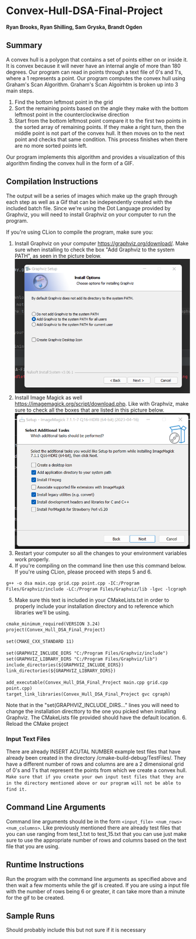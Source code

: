 # Convex-Hull-DSA-Final-Project
**Ryan Brooks, Ryan Shilling, Sam Gryska, Brandt Ogden**

## Summary
A convex hull is a polygon that contains a set of points either on or inside it. It is convex because it will never have
an internal angle of more than 180 degrees. Our program can read in points through a text file of 0's and 1's, where a 1
represents a point. Our program computes the convex hull using Graham's Scan Algorithm.
Graham's Scan Algoirhtm is broken up into 3 main steps.

1. Find the bottom leftmost point in the grid
2. Sort the remaining points based on the angle they make with the bottom leftmost point in the counterclockwise direction
3. Start from the bottom leftmost point compare it to the first two points in the sorted array of remaining points. If they make a right turn,
then the middle point is not part of the convex hull. It then moves on to the next point and checks that same condition. This process finishes
when there are no more sorted points left.

Our program implements this algorithm and provides a visualization of this algorithm finding the convex hull in the form of a GIF.

## Compilation Instructions
The output will be a series of images which make up the graph through each step as well as a Gif that can be independently created with the included batch file. 
Since we're using the Dot Language provided by Graphviz, you will need to install Graphviz on your computer to run the program. 

If you're using CLion to compile the program, make sure you:
1. Install Graphviz on your computer https://graphviz.org/download/. Make sure when installing to check the box "Add Graphviz to the system PATH", as seen in the picture below.
   ![graphvizinstallpicture.jpg](graphvizinstallpicture.png)
2. Install Image Magick as well https://imagemagick.org/script/download.php. Like with Graphviz, make sure to check all the boxes that are listed in this picture below.   
   ![image_magick_install_picture.png](image_magick_install_picture.png)
4. Restart your computer so all the changes to your environment variables work properly.
5. If you're compiling on the command line then use this command below. If you're using CLion, please proceed with steps 5 and 6.
```
g++ -o dsa main.cpp grid.cpp point.cpp -IC:/Program Files/Graphviz/include -LC:/Program Files/Graphviz/lib -lgvc -lcgraph
```

5. Make sure this text is included in your CMakeLists.txt in order to properly include your installation directory and to reference which libraries we'll be using.

```
cmake_minimum_required(VERSION 3.24)
project(Convex_Hull_DSA_Final_Project)

set(CMAKE_CXX_STANDARD 11)

set(GRAPHVIZ_INCLUDE_DIRS "C:/Program Files/Graphviz/include")
set(GRAPHVIZ_LIBRARY_DIRS "C:/Program Files/Graphviz/lib")
include_directories(${GRAPHVIZ_INCLUDE_DIRS})
link_directories(${GRAPHVIZ_LIBRARY_DIRS})

add_executable(Convex_Hull_DSA_Final_Project main.cpp grid.cpp point.cpp)
target_link_libraries(Convex_Hull_DSA_Final_Project gvc cgraph)
```
Note that in the "set(GRAPHVIZ_INCLUDE_DIRS..." lines you will need to change the installation directtory to the one you picked when installing Graphviz. The CMakeLists file provided should have the default location.
6. Reload the CMake project

### Input Text Files
There are already INSERT ACUTAL NUMBER example test files that have already been created in the directory /cmake-build-debug/TestFiles/. They have a different
number of rows and columns are are a 2 dimensional grid of 0's and 1's that represent the points from which we create a convex hull.  
``Make sure that if you create your own input test files that they are in the directory mentioned above or our program will not be able to find it.``

## Command Line Arguments 
Command line arguments should be in the form ``<input_file> <num_rows> <num_columns>``. Like previously mentioned there are already test files that you can use ranging from test_1.txt to test_15.txt that you can use just make sure to use the appropriate number of rows and columns based on the text file that you are using.

## Runtime Instructions
Run the program with the command line arguments as specified above and then wait a few moments while the gif is created. If you are using a input file with the 
number of rows being 6 or greater, it can take more than a minute for the gif to be created.

## Sample Runs
Should probably include this but not sure if it is necessary

